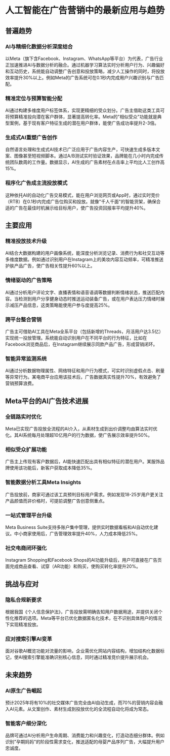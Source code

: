 # 人工智能在广告营销中的最新应用与趋势

## 普遍趋势
### AI与精细化数据分析深度结合
以Meta（旗下含Facebook、Instagram、WhatsApp等平台）为代表，广告行业正加速推进AI与数据分析的融合。通过机器学习算法实时分析用户行为、兴趣偏好和互动历史，系统能自动调整广告创意和投放策略，减少人工操作的同时，将投放效率提升30%以上。例如Meta的广告系统可在0.1秒内完成用户兴趣识别与广告匹配。

### 精准定位与预算智能分配
AI通过构建多维度用户标签体系，实现更精细的受众划分。广告主借助这类工具可将预算精准投向潜在客户群体，显著提高转化率。Meta的"相似受众"功能就是典型案例，基于现有客户特征生成的潜在用户群体，能使广告成功率提升2-3倍。

### 生成式AI重塑广告创作
自然语言处理和生成式AI技术已广泛应用于广告内容生产，可快速生成多版本文案、图像甚至短视频脚本。通过A/B测试实时验证效果，品牌能在几小时内完成传统团队数周的工作量。数据显示，AI生成的广告素材在点击率上平均比人工创作高15%。

### 程序化广告成主流投放模式
这种依托AI的自动化广告交易模式，能在用户浏览网页或App时，通过实时竞价（RTB）在0.1秒内完成广告位购买和投放。就像"千人千面"的智能货架，确保合适的广告在最佳时机展示给目标用户，使广告投资回报率平均提升40%。

## 主要应用
### 精准投放技术升级
AI结合大数据构建的用户画像系统，能深度分析浏览记录、消费行为和社交互动等多维度数据。例如通过识别用户在Instagram上的美妆内容互动频率，可精准推送护肤产品广告，使广告相关性提升60%以上。

### 情绪驱动的广告策略
AI通过分析用户评论文字、直播表情和语音语调等数据判断情绪状态，推送匹配内容。当检测到用户分享健身动态时推送运动装备广告，或在用户表达压力情绪时展示减压产品信息，这类策略能使用户参与度提高25%。

### 跨平台整合营销
广告主可借助AI工具在Meta全系平台（包括新增的Threads，月活用户达3.5亿）实现统一投放管理。系统能自动识别用户在不同平台的行为特征，比如在Facebook浏览商品后，在Instagram继续展示同款产品广告，形成营销闭环。

### 智能异常监测系统
AI通过分析数据物理属性、网络特征和用户行为模式，可实时识别虚假点击、刷量等异常行为。某电商平台应用该技术后，广告数据真实性提升70%，有效避免了营销预算浪费。

## Meta平台的AI广告技术进展
### 全链路实时优化
Meta已实现广告投放全流程的AI介入，从素材生成到出价调整均由算法实时优化。其AI系统每月处理超10亿用户的行为数据，使广告展示效率提升50%。

### 相似受众扩展功能
广告主上传现有客户数据后，AI能快速匹配出具有相似特征的潜在用户。某服饰品牌使用该功能后，新客户获取成本降低35%。

### 智能数据分析工具Meta Insights
广告投放前，商家可通过该工具预判目标用户需求。例如发现18-25岁用户更关注产品颜值而非价格时，可提前调整广告创意侧重点。

### 一站式管理平台升级
Meta Business Suite支持多账户集中管理，提供实时数据看板和AI自动优化建议。中小商家使用后，广告管理效率提升40%，人力成本降低25%。

### 社交电商闭环强化
Instagram Shopping和Facebook Shops的AI功能升级后，用户可直接在广告页面完成商品查看、试穿（AR功能）和购买，使购买转化率提升20%。

## 挑战与应对
### 隐私合规新要求
根据我国《个人信息保护法》，广告投放需明确告知用户数据用途，并提供关闭个性化推荐的选项。Meta等平台已优化数据匿名化技术，在不识别具体用户的情况下实现精准投放。

### 应对搜索引擎AI变革
面对谷歌AI概览功能对流量的影响，企业需优化网站内容结构，增加结构化数据标记，使AI搜索引擎能准确识别核心信息，同时通过精准竞价提升展示机会。

## 未来趋势
### AI原生广告崛起
预计2025年将有10%的社交媒体广告完全由AI自动生成，而70%的营销内容会融入AI元素。从文案创作、素材生成到投放优化的全流程自动化将成为常态。

### 智能客户细分深化
品牌可通过AI分析用户生命周期、消费能力和兴趣变化，打造动态细分群体。例如识别"孕期妈妈"的阶段性需求变化，推送适配的母婴产品序列广告，大幅提升用户忠诚度。